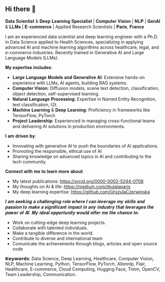 ## Hi there 👋

𝐃𝐚𝐭𝐚 𝐒𝐜𝐢𝐞𝐧𝐭𝐢𝐬𝐭 & 𝐃𝐞𝐞𝐩 𝐋𝐞𝐚𝐫𝐧𝐢𝐧𝐠 𝐒𝐩𝐞𝐜𝐢𝐚𝐥𝐢𝐬𝐭 | 𝐂𝐨𝐦𝐩𝐮𝐭𝐞𝐫 𝐕𝐢𝐬𝐢𝐨𝐧 | 𝐍𝐋𝐏 | 𝐆𝐞𝐧𝐀𝐈 & 𝐋𝐋𝐌𝐬 | 𝐄-𝐜𝐨𝐦𝐦𝐞𝐫𝐜𝐞 | Applied Research Scientists | 𝐏𝐚𝐫𝐢𝐬, 𝐅𝐫𝐚𝐧𝐜𝐞

I am an experienced data scientist and deep learning engineer with a Ph.D. in Data Science applied to Health Sciences, specializing in applying advanced AI and machine learning algorithms across healthcare, legal, and e-commerce industries. Recently trained in Generative AI and Large Language Models (LLMs).

𝐌𝐲 𝐞𝐱𝐩𝐞𝐫𝐭𝐢𝐬𝐞 𝐢𝐧𝐜𝐥𝐮𝐝𝐞𝐬:

* 𝐋𝐚𝐫𝐠𝐞 𝐋𝐚𝐧𝐠𝐮𝐚𝐠𝐞 𝐌𝐨𝐝𝐞𝐥𝐬 𝐚𝐧𝐝 𝐆𝐞𝐧𝐞𝐫𝐚𝐭𝐢𝐯𝐞 𝐀𝐈: Extensive hands-on experience with LLMs, AI agents, building RAG systems.
* 𝐂𝐨𝐦𝐩𝐮𝐭𝐞𝐫 𝐕𝐢𝐬𝐢𝐨𝐧: Diffusion models, scene text detection, classification, object detection, self-supervised learning.
* 𝐍𝐚𝐭𝐮𝐫𝐚𝐥 𝐋𝐚𝐧𝐠𝐮𝐚𝐠𝐞 𝐏𝐫𝐨𝐜𝐞𝐬𝐬𝐢𝐧𝐠: Expertise in Named Entity Recognition, text classification, t2t.
* 𝐌𝐚𝐜𝐡𝐢𝐧𝐞 𝐋𝐞𝐚𝐫𝐧𝐢𝐧𝐠 & 𝐃𝐞𝐞𝐩 𝐋𝐞𝐚𝐫𝐧𝐢𝐧𝐠: Proficiency in frameworks like TensorFlow, PyTorch
* 𝐏𝐫𝐨𝐣𝐞𝐜𝐭 𝐋𝐞𝐚𝐝𝐞𝐫𝐬𝐡𝐢𝐩: Experienced in managing cross-functional teams and delivering AI solutions in production environments.

𝐈 𝐚𝐦 𝐝𝐫𝐢𝐯𝐞𝐧 𝐛𝐲:

* Innovating with generative AI to push the boundaries of AI applications.
* Promoting the responsible, ethical use of AI
* Sharing knowledge on advanced topics in AI and contributing to the tech community.

𝐂𝐨𝐧𝐧𝐞𝐜𝐭 𝐰𝐢𝐭𝐡 𝐦𝐞 𝐭𝐨 𝐥𝐞𝐚𝐫𝐧 𝐦𝐨𝐫𝐞 𝐚𝐛𝐨𝐮𝐭:

* My latest publications: https://orcid.org/0000-0002-5244-0708 
* My thoughts on AI & life: https://medium.com/@ulalaparis
* My deep learning expertise: https://github.com/UrszulaCzerwinska

𝑰 𝒂𝒎 𝒔𝒆𝒆𝒌𝒊𝒏𝒈 𝒂 𝒄𝒉𝒂𝒍𝒍𝒆𝒏𝒈𝒊𝒏𝒈 𝒓𝒐𝒍𝒆 𝒘𝒉𝒆𝒓𝒆 𝑰 𝒄𝒂𝒏 𝒍𝒆𝒗𝒆𝒓𝒂𝒈𝒆 𝒎𝒚 𝒔𝒌𝒊𝒍𝒍𝒔 𝒂𝒏𝒅 𝒑𝒂𝒔𝒔𝒊𝒐𝒏 𝒕𝒐 𝒎𝒂𝒌𝒆 𝒂 𝒔𝒊𝒈𝒏𝒊𝒇𝒊𝒄𝒂𝒏𝒕 𝒊𝒎𝒑𝒂𝒄𝒕 𝒊𝒏 𝒂𝒏𝒚 𝒊𝒏𝒅𝒖𝒔𝒕𝒓𝒚 𝒕𝒉𝒂𝒕 𝒍𝒆𝒗𝒆𝒓𝒂𝒈𝒆𝒔 𝒕𝒉𝒆 𝒑𝒐𝒘𝒆𝒓 𝒐𝒇 𝑨𝑰. 𝑴𝒚 𝒊𝒅𝒆𝒂𝒍 𝒐𝒑𝒑𝒐𝒓𝒕𝒖𝒏𝒊𝒕𝒚 𝒘𝒐𝒖𝒍𝒅 𝒐𝒇𝒇𝒆𝒓 𝒎𝒆 𝒕𝒉𝒆 𝒄𝒉𝒂𝒏𝒄𝒆 𝒕𝒐:

* Work on cutting-edge deep learning projects.
* Collaborate with talented individuals.
* Make a tangible difference in the world.
* Contribute to diverse and international team
* Comunicate the achievements through blogs, articles and open source code

𝗞𝗲𝘆𝘄𝗼𝗿𝗱𝘀: Data Science, Deep Learning, Healthcare, Computer Vision, NLP, Machine Learning, Python, TensorFlow, PyTorch, Allennlp, Flair, Healthcare, E-commerce, Cloud Computing, Hugging Face, Timm, OpenCV, Team Leadership, Communication.
